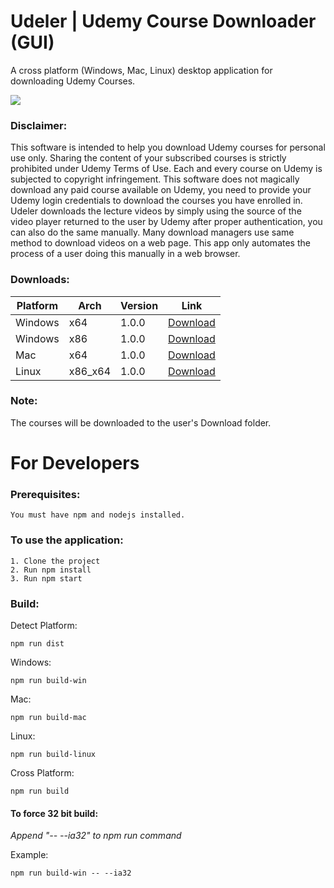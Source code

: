 # Udeler | Udemy Course Downloader (GUI)
A cross platform (Windows, Mac, Linux) desktop application for downloading Udemy Courses.

![](https://i.imgur.com/b1uxI5d.gif)

### Disclaimer: 
This software is intended to help you download Udemy courses for personal use only. Sharing the content of your subscribed courses is strictly prohibited under Udemy Terms of Use. Each and every course on Udemy is subjected to copyright infringement. 
This software does not magically download any paid course available on Udemy, you need to provide your Udemy login credentials to download the courses you have enrolled in. Udeler downloads the lecture videos by simply using the source of the video player returned to the user by Udemy after proper authentication, you can also do the same manually. Many download managers use same method to download videos on a web page. This app only automates the process of a user doing this manually in a web browser. 

### Downloads:

| Platform | Arch | Version | Link|
| --- | --- | --- | --- |
| Windows | x64 | 1.0.0 | [Download](https://github.com/FaisalUmair/udemy-downloader-gui/releases/download/v1.0.0/Udeler-Setup-1.0.0-windows-x64.exe)|
| Windows | x86 | 1.0.0 | [Download](https://github.com/FaisalUmair/udemy-downloader-gui/releases/download/v1.0.0/Udeler-Setup-1.0.0-windows-x86.exe)|
| Mac | x64 | 1.0.0 | [Download](https://github.com/FaisalUmair/udemy-downloader-gui/releases/download/v1.0.0/Udeler-1.0.0-mac.zip)|
| Linux | x86_x64 | 1.0.0 | [Download](https://github.com/FaisalUmair/udemy-downloader-gui/releases/download/v1.0.0/Udeler-1.0.0-linux-x86_x64.AppImage)|

### Note: 
The courses will be downloaded to the user's Download folder.

# For Developers

### Prerequisites:
```
You must have npm and nodejs installed.
```
### To use the application:
``` 
1. Clone the project
2. Run npm install 
3. Run npm start
```
### Build:
Detect Platform:
``` 
npm run dist
``` 
Windows:
``` 
npm run build-win
``` 
Mac:
``` 
npm run build-mac
``` 
Linux:
``` 
npm run build-linux
``` 
Cross Platform:
``` 
npm run build
``` 
#### To force 32 bit build:
*Append "-- --ia32" to npm run command*

Example:
``` 
npm run build-win -- --ia32
```